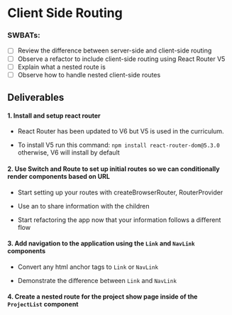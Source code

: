# Client Side Routing

### SWBATs:

- [ ] Review the difference between server-side and client-side routing
- [ ] Observe a refactor to include client-side routing using React Router V5
- [ ] Explain what a nested route is
- [ ] Observe how to handle nested client-side routes

## Deliverables

#### 1. Install and setup react router

- React Router has been updated to V6 but V5 is used in the curriculum.

- To install V5 run this command: `npm install react-router-dom@5.3.0` otherwise, V6 will install by default

#### 2. Use Switch and Route to set up initial routes so we can conditionally render components based on URL

- Start setting up your routes with createBrowserRouter, RouterProvider

- Use an <Outlet /> to share information with the children

- Start refactoring the app now that your information follows a different flow

#### 3. Add navigation to the application using the `Link` and `NavLink` components

- Convert any html anchor tags to `Link` or `NavLink`

- Demonstrate the difference between `Link` and `NavLink`

#### 4. Create a nested route for the project show page inside of the `ProjectList` component


